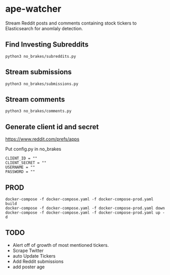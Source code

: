 # ape-watcher
Stream Reddit posts and comments containing stock tickers to Elasticsearch for anomlaly detection.

## Find Investing Subreddits
`python3 no_brakes/subreddits.py`

## Stream submissions
`python3 no_brakes/submissions.py`

## Stream comments
`python3 no_brakes/comments.py`

## Generate client id and secret
https://www.reddit.com/prefs/apps

Put config.py in no_brakes
```
CLIENT_ID = ""
CLIENT_SECRET = ""
USERNAME = ""
PASSWORD = ""
```

## PROD
```
docker-compose -f docker-compose.yaml -f docker-compose-prod.yaml build
docker-compose -f docker-compose.yaml -f docker-compose-prod.yaml down
docker-compose -f docker-compose.yaml -f docker-compose-prod.yaml up -d
```

## TODO
- Alert off of growth of most mentioned tickers.
- Scrape Twitter
- auto Update Tickers
- Add Reddit submissions
- add poster age

